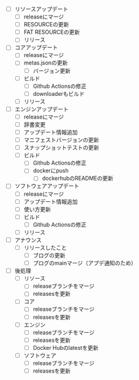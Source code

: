 - [ ] リソースアップデート
  - [ ] releaseにマージ
  - [ ] RESOURCEの更新
  - [ ] FAT RESOURCEの更新
  - [ ] リリース
- [ ] コアアップデート
  - [ ] releaseにマージ
  - [ ] metas.jsonの更新
    - [ ] バージョン更新
  - [ ] ビルド
    - [ ] Github Actionsの修正
    - [ ] downloaderもビルド
  - [ ] リリース
- [ ] エンジンアップデート
  - [ ] releaseにマージ
  - [ ] 辞書変更
  - [ ] アップデート情報追加
  - [ ] マニフェストバージョンの更新
  - [ ] スナップショットテストの更新
  - [ ] ビルド
    - [ ] Github Actionsの修正
    - [ ] dockerにpush
      - [ ] dockerhubのREADMEの更新
- [ ] ソフトウェアアップデート
  - [ ] releaseにマージ
  - [ ] アップデート情報追加
  - [ ] 使い方更新
  - [ ] ビルド
    - [ ] Github Actionsの修正
  - [ ] リリース
- [ ] アナウンス
  - [ ] リリースしたこと
    - [ ] ブログの更新
    - [ ] ブログのmainマージ（アプデ通知のため）
- [ ] 後処理
  - [ ] リソース
    - [ ] releaseブランチをマージ
    - [ ] releasesを更新
  - [ ] コア
    - [ ] releaseブランチをマージ
    - [ ] releasesを更新
  - [ ] エンジン
    - [ ] releaseブランチをマージ
    - [ ] releasesを更新
    - [ ] Docker Hubのlatestを更新
  - [ ] ソフトウェア
    - [ ] releaseブランチをマージ
    - [ ] releasesを更新
